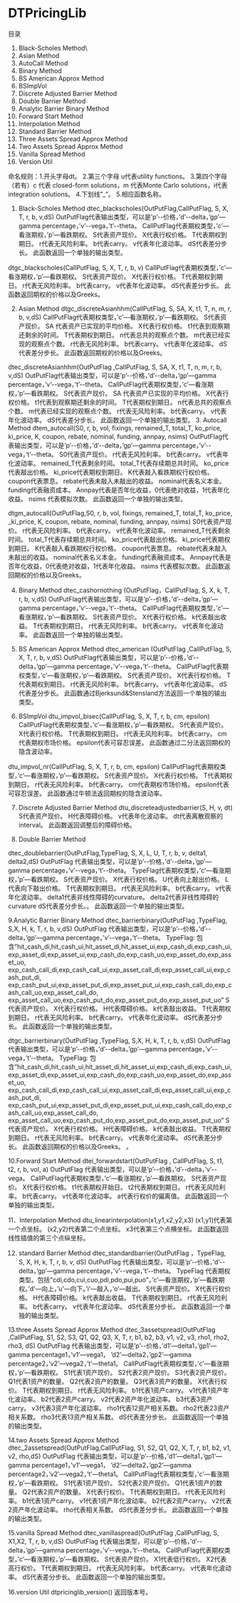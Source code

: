 # DTPricingLib
目录
1.	Black-Scholes Method\\
2.	Asian Method
3.	AutoCall Method
4.	Binary Method
5.	BS American Approx Method
6.	BSImpVol
7.	Discrete Adjusted Barrier Method
8.	Double Barrier Method
9.	Analytic Barrier Binary Method
10.	Forward Start Method
11.	Interpolation Method
12.	Standard Barrier Method
13.	Three Assets Spread Approx Method
14.	Two Assets Spread Approx Method
15.	Vanilla Spread Method
16.	Version Util




















命名规则：1.开头字母dt。
2.第三个字母 u代表utility functions。
3.第四个字母（若有）c 代表 closed-form solutions，m 代表Monte Carlo solutions，i代表integration solutions。
4.下划线”_”。
5.相应函数名称。



1. Black-Scholes Method
dtec_blackscholes(OutPutFlag,CallPutFlag, S, X, T, r, b, v,dS)
OutPutFlag代表输出类型，可以是’p’--价格，’d’--delta，’gp’—gamma percentage，’v’--vega，’t’--theta。
CallPutFlag代表期权类型，’c’—看涨期权，’p’—看跌期权。
S代表资产现价。
X代表行权价格。
T代表期权到期日。
r代表无风险利率。
b代表carry。
v代表年化波动率。
dS代表差分步长。
	此函数返回一个单独的输出类型。


dtgc_blackscholes(CallPutFlag, S, X, T, r, b, v)
CallPutFlag代表期权类型，’c’—看涨期权，’p’—看跌期权。
S代表资产现价。
X代表行权价格。
T代表期权到期日。
r代表无风险利率。
b代表carry。
v代表年化波动率。
dS代表差分步长。
	此函数返回期权的价格以及Greeks。


2. Asian Method
dtgc_discreteAsianhhm(CallPutFlag, S, SA, X, t1, T, n, m, r, b, v,dS)
CallPutFlag代表期权类型，’c’—看涨期权，’p’—看跌期权。
S代表资产现价。
SA 代表资产已实现的平均价格。
X代表行权价格。
t1代表到观察期还剩余的时间。
T代表期权到期日。
n代表总共的观察点个数。
m代表已经实现的观察点个数。
r代表无风险利率。
b代表carry。
v代表年化波动率。
dS代表差分步长。
此函数返回期权的价格以及Greeks。


dtec_discreteAsianhhm(OutPutFlag ,CallPutFlag, S, SA, X, t1, T, n, m, r, b, v,dS)
OutPutFlag代表输出类型，可以是’p’--价格，’d’--delta，’gp’—gamma percentage，’v’--vega，’t’--theta。
CallPutFlag代表期权类型，’c’—看涨期权，’p’—看跌期权。
S代表资产现价。
SA 代表资产已实现的平均价格。
X代表行权价格。
t1代表到观察期还剩余的时间。
T代表期权到期日。
n代表总共的观察点个数。
m代表已经实现的观察点个数。
r代表无风险利率。
b代表carry。
v代表年化波动率。
dS代表差分步长。
	此函数返回一个单独的输出类型。
3. Autocall Method
dtem_autocall(S0, r, b, vol, fixings, remained_T, total_T, ko_price, ki_price, K, coupon, rebate, nominal, funding, annpay, nsims)
OutPutFlag代表输出类型，可以是’p’--价格，’d’--delta，’gp’—gamma percentage，’v’--vega，’t’--theta。
S0代表资产现价。
r代表无风险利率。
b代表carry。
v代表年化波动率。
remained_T代表剩余时间。
total_T代表存续期总共时间。
ko_price代表敲出价格。
ki_price代表期权到期日。
K代表敲入看跌期权行权价格。
coupon代表票息。
rebate代表未敲入未敲出的收益。
nominal代表名义本金。
funding代表融资成本。
Annpay代表是否年化收益，0代表绝对收益，1代表年化收益。
nsims 代表模拟次数。
	此函数返回一个单独的输出类型。

dtgm_autocall(OutPutFlag,S0, r, b, vol, fixings, remained_T, total_T, ko_price, _ki_price, K, coupon, rebate, nominal, funding, annpay, nsims)
S0代表资产现价。
r代表无风险利率。
b代表carry。
v代表年化波动率。
remained_T代表剩余时间。
total_T代表存续期总共时间。
ko_price代表敲出价格。
ki_price代表期权到期日。
K代表敲入看跌期权行权价格。
coupon代表票息。
rebate代表未敲入未敲出的收益。
nominal代表名义本金。
funding代表融资成本。
Annpay代表是否年化收益，0代表绝对收益，1代表年化收益。
nsims 代表模拟次数。
	此函数返回期权的价格以及Greeks。

4. Binary Method
dtec_cashornothing (OutPutFlag，CallPutFlag, S, X, k, T, r, b, v,dS)
OutPutFlag代表输出类型，可以是’p’--价格，’d’--delta，’gp’—gamma percentage，’v’--vega，’t’--theta。
CallPutFlag代表期权类型，’c’—看涨期权，’p’—看跌期权。
S代表资产现价。
X代表行权价格。
k代表敲出收益。
T代表期权到期日。
r代表无风险利率。
b代表carry。
v代表年化波动率。
	此函数返回一个单独的输出类型。

5. BS American Approx Method
dtec_american (OutPutFlag ,CallPutFlag, S, X, T, r, b, v,dS)
OutPutFlag代表输出类型，可以是’p’--价格，’d’--delta，’gp’—gamma percentage，’v’--vega，’t’--theta。
CallPutFlag代表期权类型，’c’—看涨期权，’p’—看跌期权。
S代表资产现价。
X代表行权价格。
T代表期权到期日。
r代表无风险利率。
b代表carry。
v代表年化波动率。
dS代表差分步长。
	此函数通过Bjerksund&Stensland方法返回一个单独的输出类型。


6. BSImpVol
dtu_impvol_bisec(CallPutFlag, S, X, T, r, b, cm, epsilon)
CallPutFlag代表期权类型，’c’—看涨期权，’p’—看跌期权。
S代表资产现价。
X代表行权价格。
T代表期权到期日。
r代表无风险利率。
b代表carry。
cm代表期权市场价格。
epsilon代表可容忍误差。
此函数通过二分法返回期权的隐含波动率。


dtu_impvol_nr(CallPutFlag, S, X, T, r, b, cm, epsilon)
CallPutFlag代表期权类型，’c’—看涨期权，’p’—看跌期权。
S代表资产现价。
X代表行权价格。
T代表期权到期日。
r代表无风险利率。
b代表carry。
cm代表期权市场价格。
epsilon代表可容忍误差。
此函数通过牛顿法返回期权的隐含波动率。


7. Discrete Adjusted Barrier Method
dtu_discreteadjustedbarrier(S, H, v, dt)
S代表资产现价。
H代表障碍价格。
v代表年化波动率。
dt代表离散观察的interval。
此函数返回调整后的障碍价格。


8. Double Barrier Method

dtec_doublebarrier(OutPutFlag,TypeFlag, S, X, L, U, T, r, b, v, delta1, delta2,dS)
OutPutFlag 代表输出类型，可以是’p’--价格，’d’--delta，’gp’—gamma percentage，’v’--vega，’t’--theta。
TypeFlag代表期权类型，’c’—看涨期权，’p’—看跌期权。
S代表资产现价。
X代表行权价格。
U代表向上敲出价格。
L代表向下敲出价格。
T代表期权到期日。
r代表无风险利率。
b代表carry。
v代表年化波动率。
delta1代表非线性障碍的curvature。
delta2代表非线性障碍的curvature
dS代表差分步长。。
此函数返回一个单独的输出类型。

9.Analytic Barrier Binary Method
dtec_barrierbinary(OutPutFlag ,TypeFlag, S,X, H, k, T, r, b, v,dS)
OutPutFlag 代表输出类型，可以是’p’--价格，’d’--delta，’gp’—gamma percentage，’v’--vega，’t’--theta。
TypeFlag:
包含”hit_cash_di,hit_cash_ui,hit_asset_di,hit_asset_ui,exp_cash_di,exp_cash_ui, exp_asset_di,exp_asset_ui,exp_cash_do,exp_cash_uo,exp_asset_do,exp_asset_uo,                                                     exp_cash_call_di,exp_cash_call_ui,exp_asset_call_di,exp_asset_call_ui,exp_cash_put_di,                            exp_cash_put_ui,exp_asset_put_di,exp_asset_put_ui,exp_cash_call_do,exp_cash_call_uo,exp_asset_call_do,                   exp_asset_call_uo,exp_cash_put_do,exp_asset_put_do,exp_asset_put_uo”
S代表资产现价。
X代表行权价格。
H代表障碍价格。
k代表敲出收益。
T代表期权到期日。
r代表无风险利率。
b代表carry。
v代表年化波动率。
dS代表差分步长。
此函数返回一个单独的输出类型。


dtgc_barrierbinary(OutPutFlag ,TypeFlag, S,X, H, k, T, r, b, v,dS)
OutPutFlag 代表输出类型，可以是’p’--价格，’d’--delta，’gp’—gamma percentage，’v’--vega，’t’--theta。
TypeFlag:
包含”hit_cash_di,hit_cash_ui,hit_asset_di,hit_asset_ui,exp_cash_di,exp_cash_ui, exp_asset_di,exp_asset_ui,exp_cash_do,exp_cash_uo,exp_asset_do,exp_asset_uo,                                                     exp_cash_call_di,exp_cash_call_ui,exp_asset_call_di,exp_asset_call_ui,exp_cash_put_di,                            exp_cash_put_ui,exp_asset_put_di,exp_asset_put_ui,exp_cash_call_do,exp_cash_call_uo,exp_asset_call_do,                   exp_asset_call_uo,exp_cash_put_do,exp_asset_put_do,exp_asset_put_uo”
S代表资产现价。
X代表行权价格。
H代表障碍价格。
k代表敲出收益。
T代表期权到期日。
r代表无风险利率。
b代表carry。
v代表年化波动率。
dS代表差分步长。
	此函数返回期权的价格以及Greeks。
。

10.Forward Start Method
dtei_forwardstart(OutPutFlag , CallPutFlag, S, t1, t2, r, b, vol, a)
OutPutFlag 代表输出类型，可以是’p’--价格，’d’--delta，’v’--vega。
CallPutFlag代表期权类型，’c’—看涨期权，’p’—看跌期权。
S代表资产现价。
X代表行权价格。
t1代表期权开始日。
t2代表期权到期日。
r代表无风险利率。
b代表carry。
v代表年化波动率。
a代表行权价的偏离值。
此函数返回一个单独的输出类型。


11．Interpolation Method
dtu_linearinterpolation(x1,y1,x2,y2,x3)
(x1,y1)代表第一个点坐标。
(x2,y2)代表第二个点坐标。
x3代表第三个点横坐标。
此函数返回线性插值的第三个点纵坐标。


12. standard Barrier Method
dtec_standardbarrier(OutPutFlag ，TypeFlag, S, X, H, k, T, r, b, v, dS)
OutPutFlag 代表输出类型，可以是’p’--价格，’d’--delta，’gp’—gamma percentage，’v’--vega，’t’--theta。
TypeFlag 代表期权类型。包括"cdi,cdo,cui,cuo,pdi,pdo,pui,puo"。’c’—看涨期权，’p’—看跌期权。’d’—向上，’u’—向下。’i’—敲入，’o’—敲出。
S代表资产现价。
X代表行权价格。
H代表障碍价格。
k代表敲出收益。
T代表期权到期日。
r代表无风险利率。
b代表carry。
v代表年化波动率。
dS代表差分步长。
此函数返回一个单独的输出类型。


13.three Assets Spread Approx Method
dtec_3assetspread(OutPutFlag ,CallPutFlag, S1, S2, S3, Q1, Q2, Q3, X, T, r, b1, b2, b3, v1, v2, v3, rho1, rho2, rho3, dS)
OutPutFlag 代表输出类型，可以是’p’--价格，’d1’—delta1，’gp1’—gamma percentage1，’v1’—vega1， ’d2’—delta2，’gp2’—gamma percentage2，’v2’—vega2，’t’—theta1。
CallPutFlag代表期权类型，’c’—看涨期权，’p’—看跌期权。
S1代表1资产现价。
S2代表2资产现价。
S3代表2资产现价。
Q1代表1资产的数量。
Q2代表2资产的数量。
Q3代表3资产的数量。
X代表行权价。
T代表期权到期日。
r代表无风险利率。
b1代表1资产carry。
v1代表1资产年化波动率。
b2代表2资产carry。
v2代表2资产年化波动率。
b3代表3资产carry。
v3代表3资产年化波动率。
rho1代表12资产相关系数。
rho2代表23资产相关系数。
rho3代表13资产相关系数。
dS代表差分步长。
此函数返回一个单独的输出类型。


14.two Assets Spread Approx Method
dtec_2assetspread(OutPutFlag,CallPutFlag, S1, S2, Q1, Q2, X, T, r, b1, b2, v1, v2, rho,dS)
OutPutFlag 代表输出类型，可以是’p’--价格，’d1’—delta1，’gp1’—gamma percentage1，’v1’—vega1， ’d2’—delta2，’gp2’—gamma percentage2，’v2’—vega2，’t’—theta1。
CallPutFlag代表期权类型，’c’—看涨期权，’p’—看跌期权。
S1代表1资产现价。
S2代表2资产现价。
Q1代表1资产的数量。
Q2代表2资产的数量。
X代表行权价。
T代表期权到期日。
r代表无风险利率。
b1代表1资产carry。
v1代表1资产年化波动率。
b2代表2资产carry。
v2代表2资产年化波动率。
rho代表相关系数。
dS代表差分步长。
此函数返回一个单独的输出类型。


15.vanilla Spread Method
dtec_vanillaspread(OutPutFlag ,CallPutFlag, S, X1,X2, T, r, b, v,dS)
OutPutFlag 代表输出类型，可以是’p’--价格，’d’--delta，’gp’—gamma percentage，’v’--vega，’t’--theta。
CallPutFlag代表期权类型，’c’—看涨期权，’p’—看跌期权。
S代表资产现价。
X1代表低行权价。
X2代表高行权价。
T代表期权到期日。
r代表无风险利率。
b代表carry。
v代表年化波动率。
dS代表差分步长。
此函数返回一个单独的输出类型。


16.version Util
dtpricinglib_version()
返回版本号。














